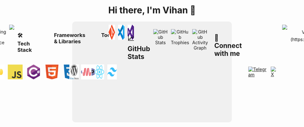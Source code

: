 <h1 align="center">Hi there, I'm Vihan 👋</h1>
<div style="display: flex; gap: 10px; justify-content: center; background-color: #f0f0f0; padding: 10px; border-radius: 10px;">
<p align="center">
  <img src="https://img.shields.io/badge/Developer-JavaScript-informational?style=flat-square&logo=javascript&color=yellow" alt="JavaScript Badge" />
  <img src="https://img.shields.io/badge/HTML5-informational?style=flat-square&logo=html5&color=orange" alt="HTML5 Badge" />
  <img src="https://img.shields.io/badge/CSS3-informational?style=flat-square&logo=css3&color=blue" alt="CSS3 Badge" />
  <img src="https://img.shields.io/badge/WordPress-informational?style=flat-square&logo=wordpress&color=blueviolet" alt="WordPress Badge" />
  <img src="https://img.shields.io/badge/Materialize-informational?style=flat-square&logo=material-design&color=teal" alt="Materialize Badge" />
  <img src="https://img.shields.io/badge/C%23-informational?style=flat-square&logo=c-sharp&color=purple" alt="C# Badge" />
  <img src="https://img.shields.io/badge/Python-informational?style=flat-square&logo=python&color=blue" alt="Python Badge" />
  <img src="https://img.shields.io/badge/Elementor-informational?style=flat-square&logo=elementor&color=salmon" alt="Elementor Badge" />
</p>


<p align="center">
  Standing in Silence 
</p>

<a href="http://www.coffeete.ir/ahsyny356" style="display: block; text-align: center; margin: 0 auto;">
    <img src="http://www.coffeete.ir/images/buttons/lemonchiffon.png" style="width:260px;" />
</a>


### 🛠️ Tech Stack

<div style="display: flex; gap: 10px; justify-content: center; align-items: center;">
    <img src="https://raw.githubusercontent.com/devicons/devicon/master/icons/python/python-original.svg" alt="Python" width="48" height="48"/>
    <img src="https://raw.githubusercontent.com/devicons/devicon/master/icons/javascript/javascript-original.svg" alt="JavaScript" width="48" height="48"/>
    <img src="https://raw.githubusercontent.com/devicons/devicon/master/icons/csharp/csharp-original.svg" alt="C#" width="48" height="48"/>
    <img src="https://raw.githubusercontent.com/devicons/devicon/master/icons/html5/html5-original.svg" alt="HTML" width="48" height="48"/>
    <img src="https://raw.githubusercontent.com/devicons/devicon/master/icons/css3/css3-original.svg" alt="CSS" width="48" height="48"/>
    <img src="https://raw.githubusercontent.com/devicons/devicon/master/icons/php/php-original.svg" alt="PHP" width="48" height="48"/>
</div>


### Frameworks & Libraries
<div style="display: flex; gap: 10px; justify-content: center; align-items: center;">
    <img src="https://raw.githubusercontent.com/devicons/devicon/master/icons/wordpress/wordpress-original.svg" alt="WordPress" width="48" height="48"/>
    <img src="https://raw.githubusercontent.com/devicons/devicon/master/icons/materializecss/materializecss-original.svg" alt="Materialize" width="48" height="48"/>
    <img src="https://raw.githubusercontent.com/devicons/devicon/master/icons/react/react-original.svg" alt="React" width="48" height="48"/>
    <img src="https://raw.githubusercontent.com/devicons/devicon/master/icons/tailwindcss/tailwindcss-original.svg" alt="Tailwind CSS" width="48" height="48"/>
</div>


### Tools
<div style="display: flex; gap: 10px; justify-content: center;">
    <img src="https://raw.githubusercontent.com/devicons/devicon/master/icons/git/git-original.svg" alt="Git" width="48" height="48"/>
    <img src="https://raw.githubusercontent.com/devicons/devicon/master/icons/vscode/vscode-original.svg" alt="VS Code" width="48" height="48"/>
    <img src="https://raw.githubusercontent.com/devicons/devicon/master/icons/visualstudio/visualstudio-plain.svg" alt="Visual Studio" width="48" height="48"/>
</div>


## 📈 GitHub Stats

<p align="center">
  <img src="https://github-readme-stats.vercel.app/api?username=Aria-Hosseini&show_icons=true&theme=blueberry&hide_border=true" alt="GitHub Stats" />
</p>

<p align="center">
  <img src="https://github-profile-trophy.vercel.app/?username=Aria-Hosseini&theme=onestar&no-frame=true&row=1&column=7" alt="GitHub Trophies" />
</p>

<p align="center">
  <img src="https://github-readme-activity-graph.vercel.app/graph?username=Aria-Hosseini&theme=high-contrast" alt="GitHub Activity Graph" />
</p>


---

## 🔗 Connect with me

<div style="display: flex; gap: 10px; justify-content: center; align-items: center;">
    <a href="https://linkedin.com/in/aria-hosseini">
        <img src="https://raw.githubusercontent.com/devicons/devicon/master/icons/linkedin/linkedin-original.svg" alt="LinkedIn" width="32" height="32"/>
    </a>
    <a href="https://t.me/misty_enigma">
        <img src="https://upload.wikimedia.org/wikipedia/commons/8/82/Telegram_logo.svg" alt="Telegram" width="32" height="32"/>
    </a>
    <a href="https://twitter.com/NestedV" style="display: inline-block;">
        <img src="https://upload.wikimedia.org/wikipedia/commons/5/53/X_logo_2023_original.svg" alt="X" width="32" height="32" style="filter: drop-shadow(0px 0px 3px white);"/>
    </a>
</div>


---
<a href="http://www.coffeete.ir/ahsyny356">
       <img src="http://www.coffeete.ir/images/buttons/lemonchiffon.png" style="width:260px;" />
</a>

<p align="center"> Vihan CODE☕ (https://github.com/Aria-Hosseini)</p>
